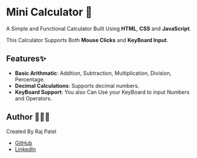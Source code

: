 # Mini Calculator 🧮

A Simple and Functional Calculator Built Using **HTML**, **CSS** and **JavaScript**.

This Calculator Supports Both **Mouse Clicks** and **KeyBoard Input**.

## Features✨
- **Basic Arithmatic**: Addition, Subtraction, Multiplication, Division, Percentage.
- **Decimal Calculations**: Supports decimal numbers.
- **KeyBoard Support**: You also Can Use your KeyBoard to input Numbers and Operators.

## Author 🧑🏻‍💻
 Created By Raj Patel
 - [GitHub](https://github.com/Raj-Patel7807)
 - [LinkedIn](https://www.linkedin.com/in/raj-patel7807)